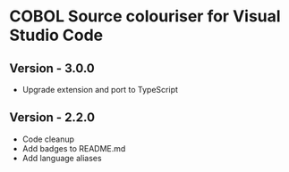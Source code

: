 # COBOL Source colouriser for Visual Studio Code

## Version - 3.0.0
- Upgrade extension and port to TypeScript

## Version - 2.2.0
- Code cleanup
- Add badges to README.md
- Add language aliases
